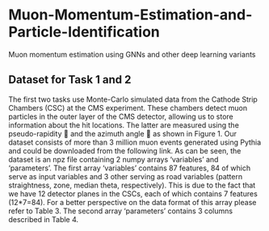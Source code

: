 # Muon-Momentum-Estimation-and-Particle-Identification
Muon momentum estimation using GNNs and other deep learning variants

## Dataset for Task 1 and 2
The first two tasks use Monte-Carlo simulated data from the Cathode Strip Chambers (CSC) at the CMS experiment.
These chambers detect muon particles in the outer layer of the CMS detector, allowing us to store information about the hit locations. The latter are measured using the pseudo-rapidity  and the azimuth angle  as shown in Figure 1. Our dataset consists of more than 3 million muon events generated using Pythia and could be downloaded from the following link. As can be seen, the dataset is an npz file containing 2 numpy arrays ‘variables’ and ‘parameters’. The first array ‘variables’ contains 87 features, 84 of which serve as input variables and 3 other serving as road variables (pattern straightness, zone, median theta, respectively). This is due to the fact that we have 12 detector planes in the CSCs, each of which contains 7 features (12*7=84). For a better perspective on the data format of this array please refer to Table 3. The second array ‘parameters’ contains 3 columns described in Table 4. 
